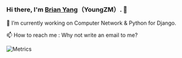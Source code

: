 ### Hi there, I'm [Brian Yang](https://github.com/YoungZM339)（YoungZM）. 👋

🔭 I’m currently working on Computer Network & Python for Django.

📫 How to reach me : Why not write an email to me?

![Metrics](https://metrics.lecoq.io/YoungZM339?template=classic&base.indepth=false&base.hireable=false&config.timezone=Asia%2FShanghai)
